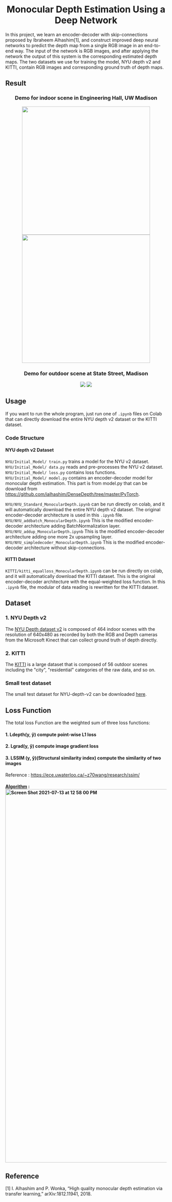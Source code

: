 <h1 align="center">Monocular Depth Estimation Using a Deep Network</h1>

<p>In this project, we learn an encoder-decoder with skip-connections proposed by Ibraheem Alhashim[1], and construct improved deep neural networks to predict the depth map from a single RGB image in an end-to-end way. The input of the network is RGB images, and after applying the network the output of this system is the corresponding estimated depth maps. The two datasets we use for training the model, NYU depth v2 and KITTI, contain RGB images and corresponding ground truth of depth maps. </p>

## Result
<h3 align="center"> Demo for indoor scene in Engineering Hall, UW Madison</h3>
<p align="center">
<img src="https://user-images.githubusercontent.com/73271404/128800359-ddf6a52e-6075-4bae-9edb-e2d47b60dd74.gif" width="400"/><img src="https://user-images.githubusercontent.com/73271404/128800367-8877c642-a4e7-4abf-92ca-cf40a32c5fd5.gif" width="400"/>
 </p>
 
 <h3 align="center"> Demo for outdoor scene at State Street, Madison</h3>
<p align="center">
<img src="https://user-images.githubusercontent.com/73271404/128801153-f608a47d-9adf-4cd3-939c-5baa7ed98c2e.gif"/>
 <img src="https://user-images.githubusercontent.com/73271404/128801156-e4efe4ca-a0e0-4a48-a8ee-4aa7f08a972f.gif"/>
 </p>


## Usage
If you want to run the whole program, just run one of `.ipynb` files on Colab that can directly download the entire NYU depth v2 dataset or the KITTI dataset. 

### Code Structure ###
#### NYU depth v2 Dataset ####
`NYU/Initial_Model/ train.py` trains a model for the NYU v2 dataset.  
`NYU/Initial_Model/ data.py` reads and pre-processes the NYU v2 dataset.  
`NYU/Initial_Model/ loss.py` contains loss functions.  
`NYU/Initial_Model/ model.py` contains an encoder-decoder model for monocular depth estimation. This part is from model.py that can be download from https://github.com/ialhashim/DenseDepth/tree/master/PyTorch.  
    
    
`NYU/NYU_Standard_MonocularDepth.ipynb` can be run directly on colab, and it will automatically download the entire NYU depth v2 dataset. The original encoder-decoder architecture is used in this `.ipynb` file.  
`NYU/NYU_addbatch_MonocularDepth.ipynb` This is the modified encoder-decoder architecture adding BatchNormalization layer.  
`NYU/NYU_addup_MonocularDepth.ipynb` This is the modified encoder-decoder architecture adding one more 2x upsampling layer.  
`NYU/NYU_simpledecoder_MonocularDepth.ipynb` This is the modified encoder-decoder architecture without skip-connections.  

#### KITTI Dataset ####
`KITTI/kitti_equalloss_MonocularDepth.ipynb` can be run directly on colab, and it will automatically download the KITTI dataset. This is the original encoder-decoder architecture with the equal-weighted loss function. In this `.ipynb` file, the modular of data reading is rewritten for the KITTI dataset.


## Dataset
### 1. NYU Depth v2
The [NYU Depth dataset v2](https://cs.nyu.edu/~silberman/datasets/nyu_depth_v2.html) is composed of 464 indoor scenes with the resolution of 640x480 as recorded by both the RGB and Depth cameras 
from the Microsoft Kinect that can collect ground truth of depth directly. 

### 2. KITTI
The [KITTI](http://www.cvlibs.net/datasets/kitti/) is a large dataset that is composed of 56 outdoor scenes including the "city", "residential" categories of the raw data, and so on. 

### Small test dataset
The small test dataset for NYU-depth-v2 can be downloaded [here](https://drive.google.com/file/d/1HFAsEQCDUx0UC63Yv5uKE2Z5Z9cKDMV0/view?usp=sharing).


## Loss Function
 The total loss Function are the weighted sum of three loss functions:
 #### 1. Ldepth(y, ŷ) compute point-wise L1 loss
 #### 2. Lgrad(y, ŷ) compute image gradient loss
 #### 3. LSSIM (y, ŷ)(Structural similarity index) compute the similarity of two images
  Reference : https://ece.uwaterloo.ca/~z70wang/research/ssim/ 
  
  #### [Algorithm](https://en.wikipedia.org/wiki/Structural_similarity#Algorithm) : <img width="1165" alt="Screen Shot 2021-07-13 at 12 58 00 PM" src="https://user-images.githubusercontent.com/73271404/125504126-4bcbc3ae-b7d3-40e1-b987-989124c17683.png">


## Reference
[1] I. Alhashim and P. Wonka, “High quality monocular depth estimation via transfer learning,” arXiv:1812.11941, 2018.
